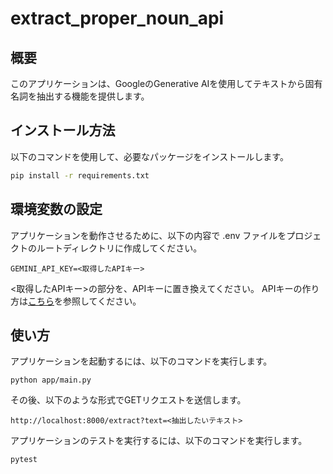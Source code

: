 # extract_proper_noun_api

## 概要

このアプリケーションは、GoogleのGenerative AIを使用してテキストから固有名詞を抽出する機能を提供します。

## インストール方法

以下のコマンドを使用して、必要なパッケージをインストールします。

```bash
pip install -r requirements.txt
```

## 環境変数の設定
アプリケーションを動作させるために、以下の内容で .env ファイルをプロジェクトのルートディレクトリに作成してください。
```
GEMINI_API_KEY=<取得したAPIキー>
```
<取得したAPIキー>の部分を、APIキーに置き換えてください。
APIキーの作り方は[こちら](https://aistudio.google.com/app/tuned_models/new_tuned_model)を参照してください。


## 使い方

アプリケーションを起動するには、以下のコマンドを実行します。
```
python app/main.py
```

その後、以下のような形式でGETリクエストを送信します。
```
http://localhost:8000/extract?text=<抽出したいテキスト>
```

アプリケーションのテストを実行するには、以下のコマンドを実行します。
```
pytest
```
